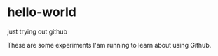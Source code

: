 # hello-world
just trying out github

These are some experiments I'am running to learn about using Github.
